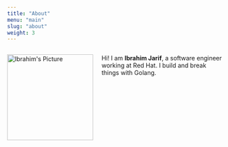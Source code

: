 ```yaml
---
title: "About"
menu: "main"
slug: "about"
weight: 3
---
```



<style>
.left {
    float: left;
    padding: 0 20px 20px 0;
}

p#block {
    display: inline-block;
}
</style>

<p id="block">
<img src="https://avatars0.githubusercontent.com/u/12949454" alt="Ibrahim's Picture" style="width: 200px;" class="left"/>
Hi! I am <b>Ibrahim Jarif</b>, a software engineer working at Red Hat. I build
and break things with Golang.
</p>
